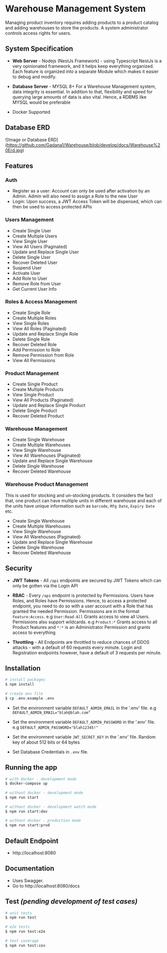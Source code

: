 # Warehouse Management System
Managing product inventory requires adding products to a product catalog and adding warehouses to store the products. A system administrator controls access rights for users.


## System Specification
 
- **Web Server** - Nodejs (NestJs Framework) - using Typescript
NestJs is a very opinionated framework, and it helps keep everything organized. Each feature is organized into a separate Module which makes it easier to debug and modify.
 
- **Database Server** - MYSQL 8+
For a Warehouse Management system, data integrity is essential. In addition to that, flexibility and speed for querying large amounts of data is also vital. Hence, a RDBMS like MYSQL would be preferable

- Docker Supported
 
 
## Database ERD
![Image or Database ERD]
(https://github.com/Gadana1/Warehouse/blob/develop/docs/Warehouse%20Erd.jpg)
 

## Features

### Auth
- Register as a user: Account can only be used after activation by an Admin. Admin will also need to assign a Role to the new User
- Login: Upon success, a JWT Access Token will be dispensed, which can then be used to access protected APIs
 
### Users Management
- Create Single User
- Create Multiple Users
- View Single User
- View All Users (Paginated)
- Update and Replace Single User
- Delete Single User
- Recover Deleted User
- Suspend User
- Activate User
- Add Role to User
- Remove Role from User
- Get Current User Info
 
### Roles & Access Management
- Create Single Role
- Create Multiple Roles
- View Single Roles
- View All Roles (Paginated)
- Update and Replace Single Role
- Delete Single Role
- Recover Deleted Role
- Add Permission to Role
- Remove Permission from Role
- View All Permissions
 
### Product Management
- Create Single Product
- Create Multiple Products
- View Single Product
- View All Products (Paginated)
- Update and Replace Single Product
- Delete Single Product
- Recover Deleted Product
 
### Warehouse Management
- Create Single Warehouse
- Create Multiple Warehouses
- View Single Warehouse
- View All Warehouses (Paginated)
- Update and Replace Single Warehouse
- Delete Single Warehouse
- Recover Deleted Warehouse
 
### Warehouse Product Management
This is used for stocking and un-stocking products.
It considers the fact that, one product can have multiple units in different warehouse
and each of the units have unique information such as `barcode`, `Mfg Date`, `Expiry Date` etc.
- Create Single Warehouse
- Create Multiple Warehouses
- View Single Warehouse
- View All Warehouses (Paginated)
- Update and Replace Single Warehouse
- Delete Single Warehouse
- Recover Deleted Warehouse
 
 
## Security
 
- **JWT Tokens** -  All `/api` endpoints are secured by JWT Tokens which can only be gotten via the Login API
 
- **RBAC** - Every `/api` endpoint is protected by Permissions. Users have Roles, and Roles have Permissions.
Hence, to access a protected endpoint, you need to do so with a user account with a Role that has granted the needed Permission.
Permissions are in the format `Feature:Access`.
e.g `User:Read-All` Grants access to view all Users.
Permissions also support wildcards.
e.g `Product:*` Grants access to all Product features
and `*:*` is an Administrator Permission and grants access to everything
 
- **Throttling** - All Endpoints are throttled to reduce chances of DDOS attacks - with a default of 60 requests every minute. Login and Registration endpoints however, have a default of 3 requests per minute.
 
 
## Installation
 
```bash
# install packages
$ npm install
 
# create env file
$ cp .env.example .env
```
- Set the environment variable `DEFAULT_ADMIN_EMAIL` in the '.env' file. e.g `DEFAULT_ADMIN_EMAIL="blah@blah.com"`
- Set the environment variable `DEFAULT_ADMIN_PASSWORD` in the '.env' file. e.g `DEFAULT_ADMIN_PASSWORD="blah12345!"`
 
- Set the environment variable `JWT_SECRET_KEY` in the '.env' file. Random key of about 512 bits or 64 bytes
 
- Set Database Credentials in `.env` file.
 
 
## Running the app
 
```bash
# with docker - development mode
$ docker-compose up
 
# without docker - development mode
$ npm run start
 
# without docker - development watch mode
$ npm run start:dev
 
# without docker - production mode
$ npm run start:prod
```
 
## Default Endpoint
- http://localhost:8080
 
 
## Documentation
- Uses Swagger.
- Go to http://localhost:8080/docs
 
 
## Test *(pending development of test cases)*
 
```bash
# unit tests
$ npm run test
 
# e2e tests
$ npm run test:e2e
 
# test coverage
$ npm run test:cov
```
